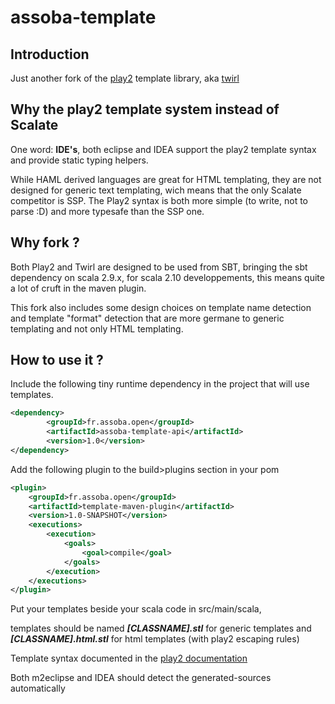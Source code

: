 assoba-template
====================

Introduction
---------------------

Just another fork of the [play2](https://github.com/playframework/Play20) template library, aka [twirl](https://github.com/spray/twirl)

Why the play2 template system instead of Scalate
------------------------------------------------

One word: **IDE's**, both eclipse and IDEA support the play2 template syntax and provide static typing helpers.

While HAML derived languages are great for HTML templating, they are not designed for generic text templating, wich means that the only Scalate competitor is SSP.
The Play2 syntax is both more simple (to write, not to parse :D) and more typesafe than the SSP one.


Why fork ?
----------

Both Play2 and Twirl are designed to be used from SBT, bringing the sbt dependency on scala 2.9.x,
for scala 2.10 developpements, this means quite a lot of cruft in the maven plugin.

This fork also includes some design choices on template name detection and template "format" detection
that are more germane to generic templating and not only HTML templating.


How to use it ?
---------------

Include the following tiny runtime dependency in the project that will use templates.
```xml
<dependency>
        <groupId>fr.assoba.open</groupId>
        <artifactId>assoba-template-api</artifactId>
        <version>1.0</version>
</dependency>
```
Add the following plugin to the build>plugins section in your pom
```xml
<plugin>
    <groupId>fr.assoba.open</groupId>
    <artifactId>template-maven-plugin</artifactId>
    <version>1.0-SNAPSHOT</version>
    <executions>
        <execution>
            <goals>
                <goal>compile</goal>
            </goals>
        </execution>
    </executions>
</plugin>
```
Put your templates beside your scala code in src/main/scala,

templates should be named
    ***[CLASSNAME].stl***
for generic templates and
    ***[CLASSNAME].html.stl***
for html templates (with play2 escaping rules)

Template syntax documented in the [play2 documentation](http://www.playframework.com/documentation/2.1.1/ScalaTemplates)

Both m2eclipse and IDEA should detect the generated-sources automatically


